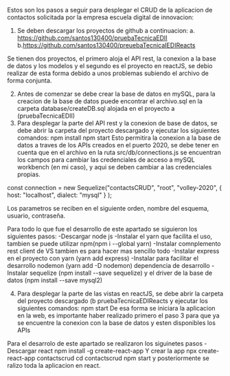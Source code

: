 Estos son los pasos a seguir para desplegar el CRUD de la aplicacion de contactos solicitada por la empresa escuela digital de innovacion:
1. Se deben descargar los proyectos de github a continuacion:
    a. https://github.com/santos130400/pruebaTecnicaEDII
    b.https://github.com/santos130400/preuebaTecnicaIEDIReacts
    
Se tienen dos proyectos, el primero aloja el API rest, la conexion a la base de datos y los modelos y el segundo es el proyecto en reactJS, se debio realizar de esta forma debido a unos problemas subiendo el archivo de forma conjunta.

2. Antes de comenzar se debe crear la base de datos en mySQL, para la creacion de la base de datos puede encontrar el archivo.sql en la carpeta database/createDB.sql alojada en el proyecto a (pruebaTecnicaEDII)
3. Para desplegar la parte del API rest y la conexion de base de datos, se debe abrir la carpeta del proyecto descargado y ejecutar los siguientes comandos:
npm install
npm start
Esto permitira la conexion a la base de datos a traves de los APIs creados en el puerto 2020, se debe tener en cuenta que en el archivo en la ruta src/db/connections.js se encuentran los campos para cambiar las credenciales de acceso a mySQL workbench (en mi caso), y aqui se deben cambiar a las credenciales propias.

const connection = new Sequelize("contactsCRUD", "root", "volley-2020",
    {
        host: "localhost",
        dialect: "mysql"
    }
);

Los parametros se reciben en el siguiente orden, nombre del esquema, usuario, contraseña.

Para todo lo que fue el desarrollo de este apartado se siguieron los siguientes pasos:
-Descargar node js
-Instalar el yarn que facilita el uso, tambien se puede utilizar npm(npm i --global yarn)
-Instalar comnplemento rest client de VS tambien es para hacer mas sencillo todo
-Instalar express en el proyecto con yarn (yarn add express)
-Instalar para facilitar el desarrollo nodemon (yarn add -D nodemon) dependencia de desarrollo
-Instalar sequelize (npm install --save sequelize) y el driver de la base de datos (npm install --save mysql2)

4. Para desplegar la parte de las vistas en reactJS, se debe abrir la carpeta del proyecto descargado (b pruebaTecnicaEDIReacts y ejecutar los siguientes comandos:
npm start
De esa forma se iniciara la aplicacion en la web, es importante haber realizado primero el paso 3 para que ya se encuentre la conexion con la base de datos y esten disponibles los APIs

Para el desarrolo de este apartado se realizaron los siguinetes pasos
-Descargar react
npm install -g create-react-app
Y crear la app
npx create-react-app contactscrud
cd contactscrud
npm start
y posteriormente se ralizo toda la aplicacion en react.
